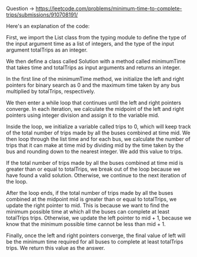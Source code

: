 Question -> https://leetcode.com/problems/minimum-time-to-complete-trips/submissions/910708191/

Here's an explanation of the code:

First, we import the List class from the typing module to define the type of the input argument time as a list of integers, and the type of the input argument totalTrips as an integer.

We then define a class called Solution with a method called minimumTime that takes time and totalTrips as input arguments and returns an integer.

In the first line of the minimumTime method, we initialize the left and right pointers for binary search as 0 and the maximum time taken by any bus multiplied by totalTrips, respectively.

We then enter a while loop that continues until the left and right pointers converge. In each iteration, we calculate the midpoint of the left and right pointers using integer division and assign it to the variable mid.

Inside the loop, we initialize a variable called trips to 0, which will keep track of the total number of trips made by all the buses combined at time mid. We then loop through the list time and for each bus, we calculate the number of trips that it can make at time mid by dividing mid by the time taken by the bus and rounding down to the nearest integer. We add this value to trips.

If the total number of trips made by all the buses combined at time mid is greater than or equal to totalTrips, we break out of the loop because we have found a valid solution. Otherwise, we continue to the next iteration of the loop.

After the loop ends, if the total number of trips made by all the buses combined at the midpoint mid is greater than or equal to totalTrips, we update the right pointer to mid. This is because we want to find the minimum possible time at which all the buses can complete at least totalTrips trips. Otherwise, we update the left pointer to mid + 1, because we know that the minimum possible time cannot be less than mid + 1.

Finally, once the left and right pointers converge, the final value of left will be the minimum time required for all buses to complete at least totalTrips trips. We return this value as the answer.